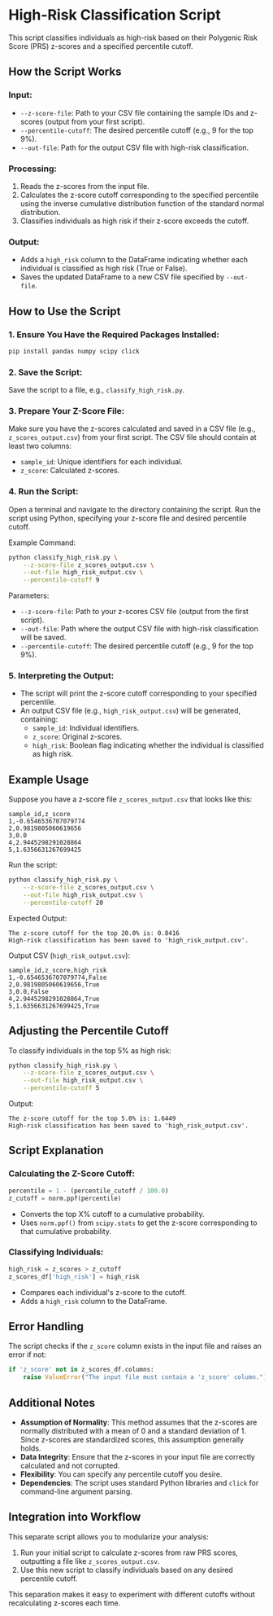 # High-Risk Classification Script

This script classifies individuals as high-risk based on their Polygenic Risk Score (PRS) z-scores and a specified percentile cutoff.

## How the Script Works

### Input:
- `--z-score-file`: Path to your CSV file containing the sample IDs and z-scores (output from your first script).
- `--percentile-cutoff`: The desired percentile cutoff (e.g., 9 for the top 9%).
- `--out-file`: Path for the output CSV file with high-risk classification.

### Processing:
1. Reads the z-scores from the input file.
2. Calculates the z-score cutoff corresponding to the specified percentile using the inverse cumulative distribution function of the standard normal distribution.
3. Classifies individuals as high risk if their z-score exceeds the cutoff.

### Output:
- Adds a `high_risk` column to the DataFrame indicating whether each individual is classified as high risk (True or False).
- Saves the updated DataFrame to a new CSV file specified by `--out-file`.

## How to Use the Script

### 1. Ensure You Have the Required Packages Installed:

```bash
pip install pandas numpy scipy click
```

### 2. Save the Script:
Save the script to a file, e.g., `classify_high_risk.py`.

### 3. Prepare Your Z-Score File:
Make sure you have the z-scores calculated and saved in a CSV file (e.g., `z_scores_output.csv`) from your first script. The CSV file should contain at least two columns:
- `sample_id`: Unique identifiers for each individual.
- `z_score`: Calculated z-scores.

### 4. Run the Script:
Open a terminal and navigate to the directory containing the script. Run the script using Python, specifying your z-score file and desired percentile cutoff.

Example Command:
```bash
python classify_high_risk.py \
    --z-score-file z_scores_output.csv \
    --out-file high_risk_output.csv \
    --percentile-cutoff 9
```

Parameters:
- `--z-score-file`: Path to your z-scores CSV file (output from the first script).
- `--out-file`: Path where the output CSV file with high-risk classification will be saved.
- `--percentile-cutoff`: The desired percentile cutoff (e.g., 9 for the top 9%).

### 5. Interpreting the Output:
- The script will print the z-score cutoff corresponding to your specified percentile.
- An output CSV file (e.g., `high_risk_output.csv`) will be generated, containing:
  - `sample_id`: Individual identifiers.
  - `z_score`: Original z-scores.
  - `high_risk`: Boolean flag indicating whether the individual is classified as high risk.

## Example Usage

Suppose you have a z-score file `z_scores_output.csv` that looks like this:

```csv
sample_id,z_score
1,-0.6546536707079774
2,0.9819805060619656
3,0.0
4,2.9445298291028864
5,1.6356631267699425
```

Run the script:

```bash
python classify_high_risk.py \
    --z-score-file z_scores_output.csv \
    --out-file high_risk_output.csv \
    --percentile-cutoff 20
```

Expected Output:

```
The z-score cutoff for the top 20.0% is: 0.8416
High-risk classification has been saved to 'high_risk_output.csv'.
```

Output CSV (`high_risk_output.csv`):

```csv
sample_id,z_score,high_risk
1,-0.6546536707079774,False
2,0.9819805060619656,True
3,0.0,False
4,2.9445298291028864,True
5,1.6356631267699425,True
```

## Adjusting the Percentile Cutoff

To classify individuals in the top 5% as high risk:

```bash
python classify_high_risk.py \
    --z-score-file z_scores_output.csv \
    --out-file high_risk_output.csv \
    --percentile-cutoff 5
```

Output:

```
The z-score cutoff for the top 5.0% is: 1.6449
High-risk classification has been saved to 'high_risk_output.csv'.
```

## Script Explanation

### Calculating the Z-Score Cutoff:
```python
percentile = 1 - (percentile_cutoff / 100.0)
z_cutoff = norm.ppf(percentile)
```
- Converts the top X% cutoff to a cumulative probability.
- Uses `norm.ppf()` from `scipy.stats` to get the z-score corresponding to that cumulative probability.

### Classifying Individuals:
```python
high_risk = z_scores > z_cutoff
z_scores_df['high_risk'] = high_risk
```
- Compares each individual's z-score to the cutoff.
- Adds a `high_risk` column to the DataFrame.

## Error Handling

The script checks if the `z_score` column exists in the input file and raises an error if not:

```python
if 'z_score' not in z_scores_df.columns:
    raise ValueError("The input file must contain a 'z_score' column.")
```

## Additional Notes

- **Assumption of Normality**: This method assumes that the z-scores are normally distributed with a mean of 0 and a standard deviation of 1. Since z-scores are standardized scores, this assumption generally holds.
- **Data Integrity**: Ensure that the z-scores in your input file are correctly calculated and not corrupted.
- **Flexibility**: You can specify any percentile cutoff you desire.
- **Dependencies**: The script uses standard Python libraries and `click` for command-line argument parsing.

## Integration into Workflow

This separate script allows you to modularize your analysis:

1. Run your initial script to calculate z-scores from raw PRS scores, outputting a file like `z_scores_output.csv`.
2. Use this new script to classify individuals based on any desired percentile cutoff.

This separation makes it easy to experiment with different cutoffs without recalculating z-scores each time.
